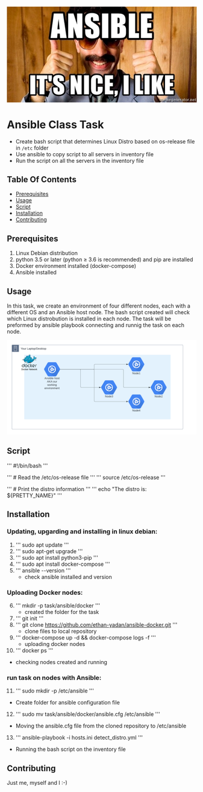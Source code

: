 ![Ansible Is Nice](ansibleitsnice.jpg)

# Ansible Class Task

- Create bash script that determines Linux Distro based on os-release file in `/etc` folder
- Use ansible to copy script to all servers in inventory file
- Run the script on all the servers in the inventory file


## Table Of Contents

- [Prerequisites](#prerequisites)
- [Usage](#usage)
- [Script](#script)
- [Installation](#installation)
- [Contributing](#contributing)


## Prerequisites
1. Linux Debian distribution
2. python 3.5 or later (python ≥ 3.6 is recommended) and pip are installed
3. Docker environment installed (docker-compose)
4. Ansible installed


## Usage 
In this task, we create an environment of four different nodes, each with a different OS and an Ansible host node. 
The bash script created will check which Linux distrobution is installed in each node. 
The task will be preformed by ansible playbook connecting and runnig the task on each node. 

![Architecture](ansible_arch.png)


## Script 
''' #!/bin/bash '''

''' # Read the /etc/os-release file ''' 
''' source /etc/os-release '''

''' # Print the distro information ''' 
''' echo "The distro is: ${PRETTY_NAME}" '''


## Installation 
### Updating, upgarding and installing in linux debian: 

1. ''' sudo apt update '''
2. ''' sudo apt-get upgrade '''
3. ''' sudo apt install python3-pip '''
4. ''' sudo apt install docker-compose '''
5. ''' ansible --version '''
   * check ansible installed and version 

### Uploading Docker nodes: 

6. ''' mkdir -p task/ansible/docker '''
   * created the folder for the task  
7. ''' git init '''
8. ''' git clone https://github.com/ethan-yadan/ansible-docker.git '''
   * clone files to local repository
9. ''' docker-compose up -d && docker-compose logs -f '''
   * uploading docker nodes
10. ''' docker ps '''
   * checking nodes created and running

### run task on nodes with Ansible: 

11. ''' sudo mkdir -p /etc/ansible '''
   * Create folder for ansible configuration file 
12. ''' sudo mv task/ansible/docker/ansible.cfg /etc/ansible '''
   * Moving the ansible.cfg file from the cloned repository to /etc/ansible
13. ''' ansible-playbook -i hosts.ini detect_distro.yml '''
   * Running the bash script on the inventory file

## Contributing 

Just me, myself and I :-)

